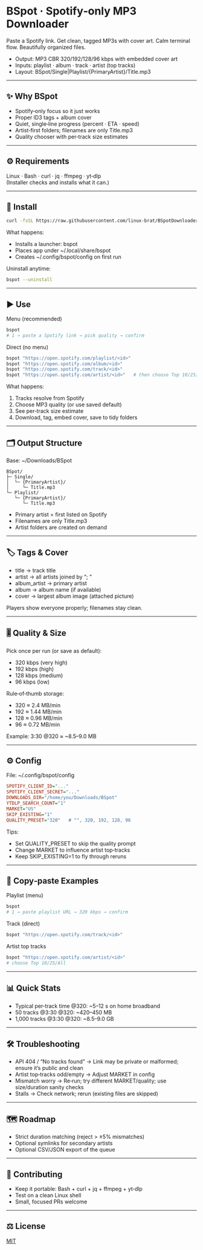 # BSpot · Spotify‑only MP3 Downloader

Paste a Spotify link. Get clean, tagged MP3s with cover art. Calm terminal flow. Beautifully organized files.

- Output: MP3 CBR 320/192/128/96 kbps with embedded cover art
- Inputs: playlist · album · track · artist (top tracks)
- Layout: BSpot/Single|Playlist/{PrimaryArtist}/Title.mp3

------------------------------------------------------------

## ✨ Why BSpot

- Spotify‑only focus so it just works
- Proper ID3 tags + album cover
- Quiet, single‑line progress (percent · ETA · speed)
- Artist‑first folders; filenames are only Title.mp3
- Quality chooser with per‑track size estimates

------------------------------------------------------------

## ⚙️ Requirements

Linux · Bash · curl · jq · ffmpeg · yt‑dlp  
(Installer checks and installs what it can.)

------------------------------------------------------------

## 🚀 Install

```bash
curl -fsSL https://raw.githubusercontent.com/linux-brat/BSpotDownloader/master/install_bspot.sh | bash
```

What happens:
- Installs a launcher: bspot
- Places app under ~/.local/share/bspot
- Creates ~/.config/bspot/config on first run

Uninstall anytime:
```bash
bspot --uninstall
```

------------------------------------------------------------

## ▶️ Use

Menu (recommended)
```bash
bspot
# 1 → paste a Spotify link → pick quality → confirm
```

Direct (no menu)
```bash
bspot "https://open.spotify.com/playlist/<id>"
bspot "https://open.spotify.com/album/<id>"
bspot "https://open.spotify.com/track/<id>"
bspot "https://open.spotify.com/artist/<id>"   # then choose Top 10/25/All
```

What happens:
1) Tracks resolve from Spotify  
2) Choose MP3 quality (or use saved default)  
3) See per‑track size estimate  
4) Download, tag, embed cover, save to tidy folders

------------------------------------------------------------

## 🗂 Output Structure

Base: ~/Downloads/BSpot

```
BSpot/
├─ Single/
│  └─ {PrimaryArtist}/
│     └─ Title.mp3
└─ Playlist/
   └─ {PrimaryArtist}/
      └─ Title.mp3
```

- Primary artist = first listed on Spotify
- Filenames are only Title.mp3
- Artist folders are created on demand

------------------------------------------------------------

## 🏷 Tags & Cover

- title → track title
- artist → all artists joined by “; ”
- album_artist → primary artist
- album → album name (if available)
- cover → largest album image (attached picture)

Players show everyone properly; filenames stay clean.

------------------------------------------------------------

## 🎚 Quality & Size

Pick once per run (or save as default):

- 320 kbps (very high)
- 192 kbps (high)
- 128 kbps (medium)
- 96 kbps (low)

Rule‑of‑thumb storage:
- 320 ≈ 2.4 MB/min
- 192 ≈ 1.44 MB/min
- 128 ≈ 0.96 MB/min
- 96 ≈ 0.72 MB/min

Example: 3:30 @320 ≈ ~8.5–9.0 MB

------------------------------------------------------------

## ⚙️ Config

File: ~/.config/bspot/config

```ini
SPOTIFY_CLIENT_ID="..."
SPOTIFY_CLIENT_SECRET="..."
DOWNLOADS_DIR="/home/you/Downloads/BSpot"
YTDLP_SEARCH_COUNT="1"
MARKET="US"
SKIP_EXISTING="1"
QUALITY_PRESET="320"   # "", 320, 192, 128, 96
```

Tips:
- Set QUALITY_PRESET to skip the quality prompt
- Change MARKET to influence artist top‑tracks
- Keep SKIP_EXISTING=1 to fly through reruns

------------------------------------------------------------

## 🧪 Copy‑paste Examples

Playlist (menu)
```bash
bspot
# 1 → paste playlist URL → 320 kbps → confirm
```

Track (direct)
```bash
bspot "https://open.spotify.com/track/<id>"
```

Artist top tracks
```bash
bspot "https://open.spotify.com/artist/<id>"
# choose Top 10/25/All
```

------------------------------------------------------------

## 📊 Quick Stats

- Typical per‑track time @320: ~5–12 s on home broadband
- 50 tracks @3:30 @320: ~420–450 MB
- 1,000 tracks @3:30 @320: ~8.5–9.0 GB

------------------------------------------------------------

## 🛠 Troubleshooting

- API 404 / “No tracks found” → Link may be private or malformed; ensure it’s public and clean  
- Artist top‑tracks odd/empty → Adjust MARKET in config  
- Mismatch worry → Re‑run; try different MARKET/quality; use size/duration sanity checks  
- Stalls → Check network; rerun (existing files are skipped)

------------------------------------------------------------

## 🗺 Roadmap

- Strict duration matching (reject > ±5% mismatches)
- Optional symlinks for secondary artists
- Optional CSV/JSON export of the queue

------------------------------------------------------------

## 🤝 Contributing

- Keep it portable: Bash + curl + jq + ffmpeg + yt‑dlp  
- Test on a clean Linux shell  
- Small, focused PRs welcome

------------------------------------------------------------

## ⚖️ License

[MIT](LICENSE)

